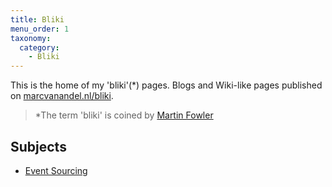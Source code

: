 ```yaml
---
title: Bliki
menu_order: 1
taxonomy:
  category:
    - Bliki
---
```

This is the home of my 'bliki'(*) pages. Blogs and Wiki-like pages published on
[marcvanandel.nl/bliki](https://marcvanandel.nl/bliki).

> *The term 'bliki' is coined by [Martin Fowler](https://martinfowler.com/bliki/WhatIsaBliki.html)

## Subjects

- [Event Sourcing](./event-sourcing.md)
